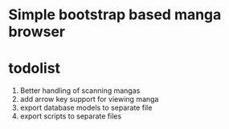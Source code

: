 # Simple bootstrap based manga browser

# todolist
1. Better handling of scanning mangas
2. add arrow key support for viewing manga
3. export database models to separate file
4. export scripts to separate files